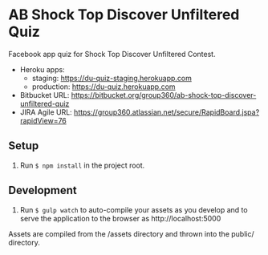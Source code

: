# AB Shock Top Discover Unfiltered Quiz

Facebook app quiz for Shock Top Discover Unfiltered Contest.

* Heroku apps:
    * staging: https://du-quiz-staging.herokuapp.com
    * production: https://du-quiz.herokuapp.com
* Bitbucket URL: https://bitbucket.org/group360/ab-shock-top-discover-unfiltered-quiz
* JIRA Agile URL: https://group360.atlassian.net/secure/RapidBoard.jspa?rapidView=76

## Setup

1. Run `$ npm install` in the project root.

## Development

1. Run `$ gulp watch` to auto-compile your assets as you develop and to
   serve the application to the browser as http://localhost:5000

Assets are compiled from the /assets directory and thrown into the public/
directory.
